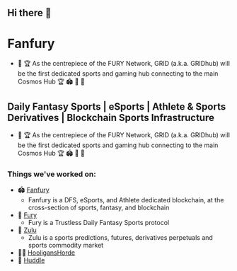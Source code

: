 ## Hi there 👋

# Fanfury 
* 🧬 🏆 As the centrepiece of the FURY Network, GRID (a.k.a. GRIDhub) will be the first dedicated sports
and gaming hub connecting to the main Cosmos Hub 🏆 🏟️ 🧬 🎰

## Daily Fantasy Sports | eSports | Athlete & Sports Derivatives | Blockchain Sports Infrastructure


* 🧬 🏆 As the centrepiece of the FURY Network, GRID (a.k.a. GRIDhub) will be the first dedicated sports
and gaming hub connecting to the main Cosmos Hub 🏆 🏟️ 🧬 🎰



### Things we've worked on:

* 🏟️ [Fanfury](https://github.com/fanfury-sports/fanfury)
  * Fanfury is a DFS, eSports, and Athlete dedicated blockchain, at the cross-section of sports, fantasy, and blockchain
* 👾 [Fury](https://github.com/fanfury-sports/fury)
  * Fury is a Trustless Daily Fantasy Sports protocol
* 🪬 [Zulu](https://github.com/zulumarkets/zulu)
  * Zulu is a sports predictions, futures, derivatives perpetuals and sports commodity market
* 🥷🏿 [HooligansHorde](https://github.com/github.com/hooliganshoardeturfs/hooliganshorde)
* 🧬 [Huddle](https://github.com/github.com/fanfury-sports/huddle)
